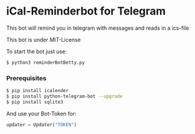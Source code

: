# iCal-Reminderbot for Telegram

This bot will remind you in telegram with messages and reads in a ics-file

This bot is under MIT-License

To start the bot just use:
```sh
$ python3 reminderBotBetty.py
```

### Prerequisites

```sh
$ pip install icalender
$ pip install python-telegram-bot --upgrade
$ pip install sqlite3
```
And use your Bot-Token for:

```py
updater = Updater("TOKEN")
```

